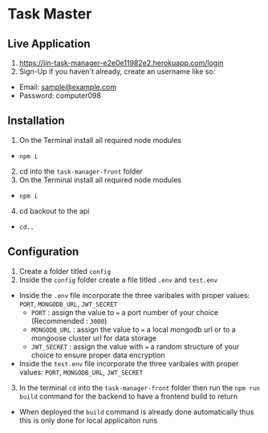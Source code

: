 # Task Master 

## Live Application
1) https://jin-task-manager-e2e0e11982e2.herokuapp.com/login
2) Sign-Up if you haven't already, create an username like so: 
- Email: sample@example.com
- Password: computer098

## Installation
1) On the Terminal install all required node modules
- ```npm i```
2) cd into the ```task-manager-front``` folder
3) On the Terminal install all required node modules
- ```npm i```
4) cd backout to the api
- ```cd..```

## Configuration
1) Create a folder titled ```config```
2) Inside the ```config``` folder create a file titled ```.env``` and ```test.env```
- Inside the ```.env``` file incorporate the three varibales with proper values: ```PORT```, ```MONGODB_URL```, ```JWT_SECRET```
  * ```PORT``` : assign the value to ```=``` a port number of your choice (Recommended : ```3000```)
  * ```MONGODB_URL``` : assign the value to ```=``` a local mongodb url or to a mongoose cluster url for data storage
  * ```JWT_SECRET``` : assign the value with ```=``` a random structure of your choice to ensure proper data encryption
- Inside the ```test.env``` file incorporate the three varibales with proper values: ```PORT```, ```MONGODB_URL```, ```JWT_SECRET```
3) In the terminal ```cd``` into the ```task-manager-front``` folder then run the ```npm run build``` command for the backend to have a frontend build to return
- When deployed the ```build``` command is already done automatically thus this is only done for local applicaiton runs

